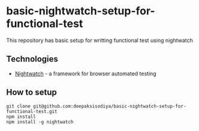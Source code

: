# basic-nightwatch-setup-for-functional-test

This repository has basic setup for writting functional test using nightwatch

## Technologies

* [Nightwatch](http://nightwatchjs.org/) - a framework for browser automated testing

## How to setup

```
git clone git@github.com:deepaksisodiya/basic-nightwatch-setup-for-functional-test.git
npm install
npm install -g nightwatch
```
